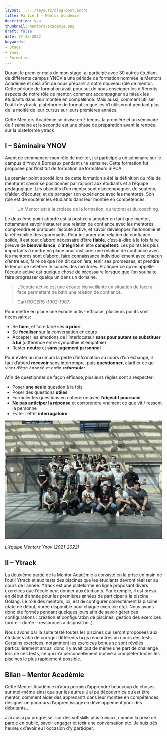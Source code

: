 ```yaml
---
layout: ../../layouts/blog-post.astro
title: Partie I – Mentor Academie
description: yea
thumbnail: mentors-academie.png
draft: false
date: 07-25-2022
keywords:
- Stage
- Ynov
- Formation
---
```


Durant le premier mois de mon stage j’ai participé avec 30 autres étudiant de différents campus YNOV a une période de formation nommée la Mentors Académie et cela afin de nous préparer à notre nouveau rôle de mentor. Cette période de formation avait pour but de nous enseigner les différents aspects de notre rôle de mentor, comment accompagner au mieux les étudiants dans leur montée en compétence. Mais aussi, comment utiliser l’outil de ytrack, plateforme de formation que les b1 utiliseront pendant plus de la moitié de leur cursus sur leurs premières années.

Cette Mentors Académie se divise en 2 temps, la première et un séminaire de 1 semaine et la seconde est une phase de préparation avant la rentrée sur la plateforme ytrack

## ****I – Séminaire YNOV****

Avent de commencer mon rôle de mentor, j’ai participé a un séminaire sur le campus d’Ynov à Bordeaux pendant une semaine. Cette formation fut proposée par l’institut de formation de formateurs SIPCA.

Le premier point abordé lors de cette formation a été la définition du rôle de mentor et savoir se positionner par rapport aux étudiants et à l’équipe pédagogique. Les objectifs d’un mentor sont d’accompagner, de soutenir, d’aider, d’écouter, et de partager son expérience avec les mentorés. Son rôle est de soutenir les étudiants dans leur montée en compétences.

> Un Mentor est à la croisée de la formation, du tutorat et du coaching.
>

Le deuxième point abordé est la posture à adopter en tant que mentor, notamment savoir instaurer une relation de confiance avec les mentorés, comprendre et pratiquer l’écoute active, et savoir développer l’autonomie et la réflexibilité des apprenants. Pour instaurer une relation de confiance solide, il est tout d’abord nécessaire d’être **fiable**, c’est-à-dire à la fois faire preuve de **bienveillance**, d’**intégrité** et être **compétent**. Les points les plus importants à mettre en place pour instaurer une relation de confiance avec les mentorés sont d’abord, faire connaissance individuellement avec chacun d’entre eux,  faire ce que l’on dit qu’on fera, tenir ses promesses, et prendre le temps de célébrer le succès des mentorés. Pratiquer ce qu’on appelle l’écoute active est quelque chose de nécessaire lorsque que l’on souhaite faire progresser quelqu’un dans un domaine.

> L’écoute active est une écoute bienveillante en situation de face à face permettant de bâtir une relation de confiance.
>
>
> Carl ROGERS (1902-1987)
>

Pour mettre en place une écoute active efficace, plusieurs points sont nécessaires:

- Se **taire**, et faire taire ses **a priori**
- Se **focaliser** sur la conversation en cours
- Accepter les émotions de l’interlocuteur **sans pour autant se substituer à lui** (différence entre sympathie et empathie)
- Rester **neutre** et **sans jugement personnel**

Pour éviter au maximum la perte d’information au cours d’un échange, il faut d’abord **recevoir** sans interrompre, puis **questionner**, clarifier ce qui vient d’être énoncé et enfin **reformuler**.

Afin de questionner de façon efficace, plusieurs règles sont à respecter:

- Poser **une seule** question à la fois
- Poser des questions **utiles**
- Formuler les questions en cohérence avec l’**objectif poursuivi**
- **Ne pas anticiper la réponse** et comprendre vraiment ce que vit / ressent la personne
- Eviter l’effet **interrogatoire**

![*L’équipe Mentors Ynov (2021-2022)*](/Partie1/Untitled.png)

*L’équipe Mentors Ynov (2021-2022)*

## ****II – Ytrack****

La deuxième partie de la Mentor Académie a consisté en la prise en main de l’outil Ytrack et aux tests des piscines que les étudiants devront réaliser au cours de l’année. Ytrack est une plateforme en ligne proposant divers exercices que l’école peut donner aux étudiants. Par exemple, il est prévu en début d’année pour les premières années de participer à la piscine Golang. Le rôle des mentors, ici, est de configurer correctement la piscine (date de début, durée disponible pour chaque exercice etc). Nous avons donc été formés pendant quelques jours afin de savoir gérer ces configurations : création et configuration de piscines, gestion des exercices (ordre – durée – ressources à disposition..)

Nous avons par la suite testé toutes les piscines qui seront proposées aux étudiants afin de corriger différents bugs rencontrés au cours des tests. Certains exercices, notamment les exercices bonus se sont révélés particulièrement ardus, donc il y avait tout de même une part de challenge lors de ces tests, ce qui m’a personnellement motivé à compléter toutes les piscines le plus rapidement possible.

## ****Bilan – Mentor Académie****

Cette Mentor Académie m’aura permis d’apprendre beaucoup de choses sur moi-même ainsi que sur les autres. J’ai pu découvrir ce qu’est être mentor, comment aider des apprenants dans leur montée en compétences, designer un parcours d’apprentissage en développement pour des débutants…

J’ai aussi pu progresser sur des softskills plus triviaux, comme la prise de parole en public, savoir engager et tenir une conversation etc. Je suis très heureux d’avoir eu l’occasion d’y participer.
